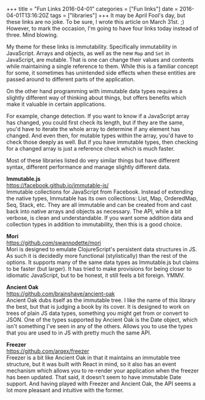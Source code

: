 +++
title = "Fun Links 2016-04-01"
categories = ["Fun links"]
date = 2016-04-01T13:16:20Z
tags = ["libraries"]
+++
It may be April Fool's day, but these links are no joke. To be sure, I wrote this article on March 31st. ;) However, to mark the occasion, I'm going to have four links today instead of three. Mind blowing.

My theme for these links is immutability. Specifically immutability in JavaScript. Arrays and objects, as well as the new `Map` and `Set` in JavaScript, are mutable. That is one can change their values and contents while maintaining a single reference to them. While this is a familiar concept for some, it sometimes has unintended side effects when these entities are passed around to different parts of the application.

On the other hand programming with immutable data types requires a slightly different way of thinking about things, but offers benefits which make it valuable in certain applications.

For example, change detection. If you want to know if a JavaScript array has changed, you could first check its length, but if they are the same, you'd have to iterate the whole array to determine if any element has changed. And even then, for mutable types within the array, you'd have to check those deeply as well. But if you have immutable types, then checking for a changed array is just a reference check which is much faster.

Most of these libraries listed do very similar things but have different syntax, different performance and manage slightly different data.

**Immutable.js**  
https://facebook.github.io/immutable-js/  
Immutable collections for JavaScript from Facebook. Instead of extending the native types, Immutable has its own collections: List, Map, OrderedMap, Seq, Stack, etc. They are all immutable and can be created from and cast back into native arrays and objects as necessary. The API, while a bit verbose, is clean and understandable. If you want some addition data and collection types in addition to immutability, then this is a good choice.

**Mori**  
https://github.com/swannodette/mori  
Mori is designed to emulate ClojureScript's persistent data structures in JS. As such it is decidedly more functional (stylistically) than the rest of the options. It supports many of the same data types as Immutable.js but claims to be faster (but larger). It has tried to make provisions for being closer to idiomatic JavaScript, but to be honest, it still feels a bit foreign. YMMV.

**Ancient Oak**    
https://github.com/brainshave/ancient-oak  
Ancient Oak dubs itself as the immutable tree. I like the name of this library the best, but that is judging a book by its cover. It is designed to work on trees of plain JS data types, something you might get from or convert to JSON. One of the types supported by Ancient Oak is the Date object, which isn't something I've seen in any of the others. Allows you to use the types that you are used to in JS with pretty much the same API.

**Freezer**  
https://github.com/arqex/freezer  
Freezer is a bit like Ancient Oak in that it maintains an immutable tree structure, but it was built with React in mind, so it also has an event mechanism which allows you to re-render your application when the freezer has been updated. That said, it doesn't seem to have immutable Date support. And having played with Freezer and Ancient Oak, the API seems a lot more pleasant and intuitive with the former.
